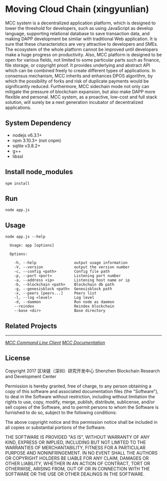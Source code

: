 # Moving Cloud Chain (xingyunlian) 

MCC system is a decentralized application platform, which is designed to lower the threshold for developers, such as using JavaScript as develop language, supporting relational database to save transaction data, and making DAPP development be similar with traditional Web application. It is sure that these characteristics are very attractive to developers and SMEs. The ecosystem of the whole platform cannot be improved until developers make a huge progress on productivity. Also, MCC platform is designed to be open for various fields, not limited to some particular parts such as finance, file storage, or copyright proof. It provides underlying and abstract API which can be combined freely to create different types of applications. In consensus mechanism, MCC inherits and enhances DPOS algorithm, by which the possibility of forks and risk of duplicate payments would be significantly reduced. Furthermore, MCC sidechain mode not only can mitigate the pressure of blockchain expansion, but also make DAPP more flexible and personal. MCC system, as a proactive, low-cost and full stack solution, will surely be a next generation incubator of decentralized applications.


## System Dependency

- nodejs v6.3.1+
- npm 3.10.3+ (not cnpm)
- sqlite v3.8.2+
- g++
- libssl

## Install node_modules

```
npm install
```

## Run

```
node app.js
```

## Usage

```
node app.js --help

  Usage: app [options]

  Options:

    -h, --help                 output usage information
    -V, --version              output the version number
    -c, --config <path>        Config file path
    -p, --port <port>          Listening port number
    -a, --address <ip>         Listening host name or ip
    -b, --blockchain <path>    Blockchain db path
    -g, --genesisblock <path>  Genesisblock path
    -x, --peers [peers...]     Peers list
    -l, --log <level>          Log level
    -d, --daemon               Run node as daemon
    --reindex                  Reindex blockchain
    --base <dir>               Base directory
```

## Related Projects
*** ***
[_MCC Command Line Client_](https://github.com/MovingCloudChain/mcc-client)
[_MCC Documentation_](https://github.com/MovingCloudChain/mcc-docs)

## License

Copyright 2017 区块链（深圳）研究开发中心 Shenzhen Blockchain Research and Development Center

Permission is hereby granted, free of charge, to any person obtaining a copy of this software and associated documentation files (the "Software"), to deal in the Software without restriction, including without limitation the rights to use, copy, modify, merge, publish, distribute, sublicense, and/or sell copies of the Software, and to permit persons to whom the Software is furnished to do so, subject to the following conditions:

The above copyright notice and this permission notice shall be included in all copies or substantial portions of the Software.

THE SOFTWARE IS PROVIDED "AS IS", WITHOUT WARRANTY OF ANY KIND, EXPRESS OR IMPLIED, INCLUDING BUT NOT LIMITED TO THE WARRANTIES OF MERCHANTABILITY, FITNESS FOR A PARTICULAR PURPOSE AND NONINFRINGEMENT. IN NO EVENT SHALL THE AUTHORS OR COPYRIGHT HOLDERS BE LIABLE FOR ANY CLAIM, DAMAGES OR OTHER LIABILITY, WHETHER IN AN ACTION OF CONTRACT, TORT OR OTHERWISE, ARISING FROM, OUT OF OR IN CONNECTION WITH THE SOFTWARE OR THE USE OR OTHER DEALINGS IN THE SOFTWARE.